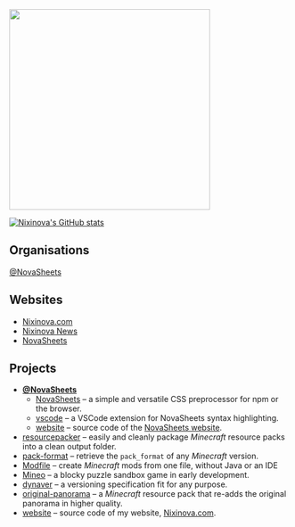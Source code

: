 <img src="https://nixinova.com/assets/images/logos/nixinova.png" width="360px">

[![Nixinova's GitHub stats](https://metrics.lecoq.io/Nixinova?template=classic&base.metadata=0&languages=1&isocalendar=1&isocalendar.duration=full-year)
](https://metrics.lecoq.io/Nixinova?template=classic&base.metadata=0&languages=1&isocalendar=1&isocalendar.duration=full-year)

## Organisations
[@NovaSheets](https://github.com/NovaSheets)

## Websites
* [Nixinova.com](https://nixinova.com)
* [Nixinova News](https://news.nixinova.com)
* [NovaSheets](https://novasheets.nixinova.com)

## Projects
* **[@NovaSheets](https://github.com/NovaSheets)**
  * [NovaSheets](https://github.com/NovaSheets/NovaSheets) – a simple and versatile CSS preprocessor for npm or the browser.
  * [vscode](https://github.com/NovaSheets/vscode) – a VSCode extension for NovaSheets syntax highlighting.
  * [website](https://github.com/NovaSheets/website) – source code of the [NovaSheets website](https://novasheets.nixinova.com).
* [resourcepacker](https://github.com/Nixinova/resourcepacker) – easily and cleanly package *Minecraft* resource packs into a clean output folder.
* [pack-format](https://github.com/Nixinova/pack-format) – retrieve the `pack_format` of any *Minecraft* version.
* [Modfile](https://github.com/Nixinova/Modfile) – create *Minecraft* mods from one file, without Java or an IDE
* [Mineo](https://github.com/Nixinova/Mineo) – a blocky puzzle sandbox game in early development.
* [dynaver](https://github.com/Nixinova/dynaver) – a versioning specification fit for any purpose.
* [original-panorama](https://github.com/Nixinova/original-panorama) – a *Minecraft* resource pack that re-adds the original panorama in higher quality.
* [website](https://github.com/Nixinova/website) – source code of my website, [Nixinova.com](https://nixinova.com).
